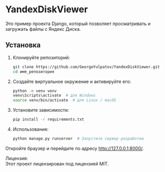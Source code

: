 # YandexDiskViewer

Это пример проекта Django, который позволяет просматривать и загружать файлы с Яндекс Диска.

## Установка

1. Клонируйте репозиторий:

   ```bash
   git clone https://github.com/GeorgeYulpatov/YandexDiskViewer.git
   cd имя_репозитория
2. Создайте виртуальное окружение и активируйте его:
    ```bash
    python -m venv venv
    venv\Scripts\activate  # для Windows
    source venv/bin/activate  # для Linux / macOS
   
3. Установите зависимости:
    ```bash
    pip install -r requirements.txt
4. Использование:  

    ```bash
    python manage.py runserver  # Запустите сервер разработки
Откройте браузер и перейдите по адресу http://127.0.0.1:8000/.

Лицензия:  
Этот проект лицензирован под лицензией MIT.
